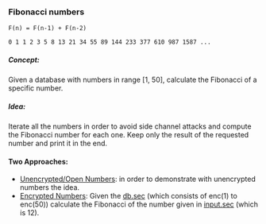 ### Fibonacci numbers
```F(n) = F(n-1) + F(n-2)```

```0 1 1 2 3 5 8 13 21 34 55 89 144 233 377 610 987 1587 ...```

##### Concept: 
Given a database with numbers in range [1, 50], calculate the Fibonacci of a specific number.

##### Idea: 
Iterate all the numbers in order to avoid side channel attacks and compute the Fibonacci number for each one. Keep only the result of the requested number and print it in the end.

#### Two Approaches:
- [Unencrypted/Open Numbers](https://github.com/jimouris/cryptoleq/tree/master/src/ceal/tests/fibonacci/fibonacci_o.sca): in order to demonstrate with unencrypted numbers the idea.
- [Encrypted Numbers](https://github.com/jimouris/cryptoleq/tree/master/src/ceal/tests/fibonacci/fibonacci_s.sca):
Given the [db.sec](https://github.com/jimouris/cryptoleq/tree/master/src/ceal/tests/fibonacci/db.sec) (which consists of enc(1) to enc(50)) calculate the Fibonacci of the number given in [input.sec](https://github.com/jimouris/cryptoleq/tree/master/src/ceal/tests/fibonacci/input.sec) (which is 12).
